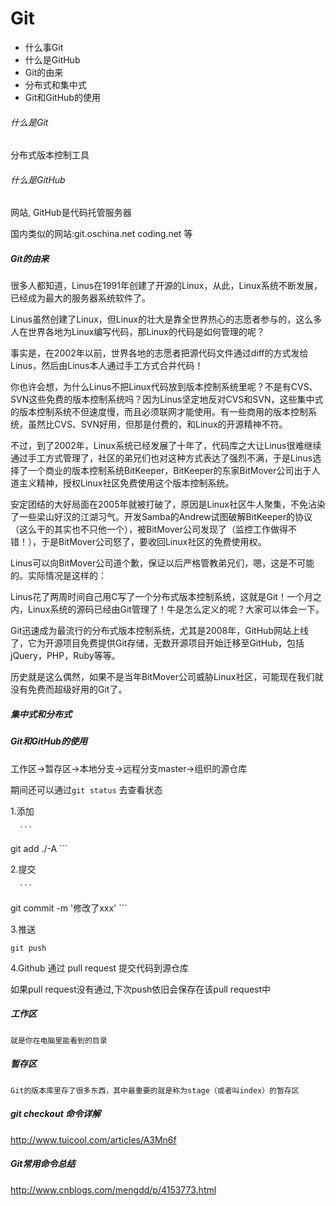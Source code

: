 # Git
* 什么事Git
* 什么是GitHub
* Git的由来
* 分布式和集中式
* Git和GitHub的使用



###### 什么是Git

分布式版本控制工具

###### 什么是GitHub

网站, GitHub是代码托管服务器

国内类似的网站:git.oschina.net  coding.net 等

##### Git的由来

很多人都知道，Linus在1991年创建了开源的Linux，从此，Linux系统不断发展，已经成为最大的服务器系统软件了。

Linus虽然创建了Linux，但Linux的壮大是靠全世界热心的志愿者参与的，这么多人在世界各地为Linux编写代码，那Linux的代码是如何管理的呢？

事实是，在2002年以前，世界各地的志愿者把源代码文件通过diff的方式发给Linus，然后由Linus本人通过手工方式合并代码！

你也许会想，为什么Linus不把Linux代码放到版本控制系统里呢？不是有CVS、SVN这些免费的版本控制系统吗？因为Linus坚定地反对CVS和SVN，这些集中式的版本控制系统不但速度慢，而且必须联网才能使用。有一些商用的版本控制系统，虽然比CVS、SVN好用，但那是付费的，和Linux的开源精神不符。

不过，到了2002年，Linux系统已经发展了十年了，代码库之大让Linus很难继续通过手工方式管理了，社区的弟兄们也对这种方式表达了强烈不满，于是Linus选择了一个商业的版本控制系统BitKeeper，BitKeeper的东家BitMover公司出于人道主义精神，授权Linux社区免费使用这个版本控制系统。

安定团结的大好局面在2005年就被打破了，原因是Linux社区牛人聚集，不免沾染了一些梁山好汉的江湖习气。开发Samba的Andrew试图破解BitKeeper的协议（这么干的其实也不只他一个），被BitMover公司发现了（监控工作做得不错！），于是BitMover公司怒了，要收回Linux社区的免费使用权。

Linus可以向BitMover公司道个歉，保证以后严格管教弟兄们，嗯，这是不可能的。实际情况是这样的：

Linus花了两周时间自己用C写了一个分布式版本控制系统，这就是Git！一个月之内，Linux系统的源码已经由Git管理了！牛是怎么定义的呢？大家可以体会一下。

Git迅速成为最流行的分布式版本控制系统，尤其是2008年，GitHub网站上线了，它为开源项目免费提供Git存储，无数开源项目开始迁移至GitHub，包括jQuery，PHP，Ruby等等。

历史就是这么偶然，如果不是当年BitMover公司威胁Linux社区，可能现在我们就没有免费而超级好用的Git了。

##### 集中式和分布式



##### Git和GitHub的使用

工作区->暂存区->本地分支->远程分支master->组织的源仓库

期间还可以通过``git status`` 去查看状态

1.添加

      ```
git add ./-A
      ```

2.提交

      ```
git commit -m '修改了xxx'
      ```

3.推送

```
git push
```

4.Github 通过 pull request 提交代码到源仓库

如果pull request没有通过,下次push依旧会保存在该pull request中

##### 工作区

```就是你在电脑里能看到的目录
就是你在电脑里能看到的目录
```

##### 暂存区

```
Git的版本库里存了很多东西，其中最重要的就是称为stage（或者叫index）的暂存区
```



##### git checkout 命令详解

http://www.tuicool.com/articles/A3Mn6f

##### Git常用命令总结

http://www.cnblogs.com/mengdd/p/4153773.html